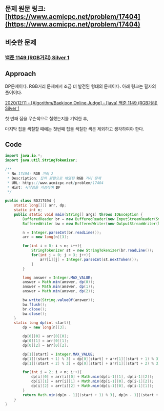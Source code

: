## 문제 원문 링크: [https://www.acmicpc.net/problem/17404](https://www.acmicpc.net/problem/17404)

## 비슷한 문제

### **[백준 1149 (RGB거리) Silver 1](https://www.acmicpc.net/problem/1149)**

## Approach

DP문제이다. RGB거리 문제에서 조금 더 발전된 형태의 문제이다. 아래 링크는 필자의 풀이이다.

[2020/12/11 - \[Algorithm/Baekjoon Online Judge\] - \[java\] 백준 1149 (RGB거리) Silver 1](https://gre-eny.tistory.com/9)

첫 번째 집을 무슨색으로 칠했는지를 기억한 후,

마지막 집을 색칠할 때에는 첫번째 집을 색칠한 색은 제외하고 생각하여야 한다.

## Code

```java
import java.io.*;
import java.util.StringTokenizer;

/**
 * No.17404: RGB 거리 2
 * Description: 집이 원형으로 배열된 RGB 거리 문제
 * URL: https://www.acmicpc.net/problem/17404
 * Hint: 시작점을 지정하여 DP
 */

public class BOJ17404 {
    static long[][] arr, dp;
    static int n;
    public static void main(String[] args) throws IOException {
        BufferedReader br = new BufferedReader(new InputStreamReader(System.in));
        BufferedWriter bw = new BufferedWriter(new OutputStreamWriter(System.out));

        n = Integer.parseInt(br.readLine());
        arr = new long[n][3];

        for(int i = 0; i < n; i++){
            StringTokenizer st = new StringTokenizer(br.readLine());
            for(int j = 0; j < 3; j++){
                arr[i][j] = Integer.parseInt(st.nextToken());
            }
        }

        long answer = Integer.MAX_VALUE;
        answer = Math.min(answer, dp(0));
        answer = Math.min(answer, dp(1));
        answer = Math.min(answer, dp(2));

        bw.write(String.valueOf(answer));
        bw.flush();
        br.close();
        bw.close();
    }
    static long dp(int start){
        dp = new long[n][3];

        dp[0][0] = arr[0][0];
        dp[0][1] = arr[0][1];
        dp[0][2] = arr[0][2];

        dp[1][start] = Integer.MAX_VALUE;
        dp[1][(start + 1) % 3] = dp[0][start] + arr[1][(start + 1) % 3];
        dp[1][(start + 2) % 3] = dp[0][start] + arr[1][(start + 2) % 3];

        for(int i = 2; i < n; i++){
            dp[i][0] = arr[i][0] + Math.min(dp[i-1][1], dp[i-1][2]);
            dp[i][1] = arr[i][1] + Math.min(dp[i-1][0], dp[i-1][2]);
            dp[i][2] = arr[i][2] + Math.min(dp[i-1][0], dp[i-1][1]);
        }
        return Math.min(dp[n - 1][(start + 1) % 3], dp[n - 1][(start + 2) % 3]);
    }
}

```